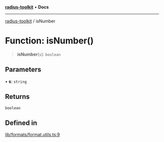 [**radius-toolkit**](../README.md) • **Docs**

***

[radius-toolkit](../globals.md) / isNumber

# Function: isNumber()

> **isNumber**(`s`): `boolean`

## Parameters

• **s**: `string`

## Returns

`boolean`

## Defined in

[lib/formats/format.utils.ts:9](https://github.com/rangle/radius-token-tango/blob/5b6e6f5adbda55f8c41a4c8308d1d8885a9b9a2f/packages/radius-toolkit/src/lib/formats/format.utils.ts#L9)

